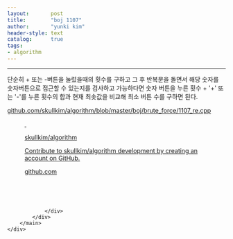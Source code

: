 ```yaml
---
layout:       post
title:        "boj 1107"
author:       "yunki kim"
header-style: text
catalog:      true
tags: 
- algorithm
---
```


<head></head>
<body id="tt-body-page" class="">
<div id="wrap" class="wrap-right">
    <div id="container">
        <main class="main ">
            <div class="area-main">
                <div class="area-view">
                    <div class="article-header"></div>
                    <hr>
                    <div class="article-view">
                        <div class="contents_style">
                            <p>단순히 + 또는 -버튼을 눌렀을때의 횟수를 구하고 그 후 반복문을 돌면서 해당 숫자를 숫자버튼으로 접근할 수 있는지를 검사하고 가능하다면 숫자 버튼을 누른 횟수 + '+' 또는 '-'를 누른 횟수의 합과 현재 최솟값을 비교해 최소 버튼 수를 구하면 된다.</p>
<p><a href="https://github.com/skullkim/algorithm/blob/master/boj/brute_force/1107_re.cpp" target="_blank" rel="noopener">github.com/skullkim/algorithm/blob/master/boj/brute_force/1107_re.cpp</a></p>
<figure id="og_1612883966212" contenteditable="false" data-ke-type="opengraph" data-og-type="object" data-og-title="skullkim/algorithm" data-og-description="Contribute to skullkim/algorithm development by creating an account on GitHub." data-og-host="github.com" data-og-source-url="https://github.com/skullkim/algorithm/blob/master/boj/brute_force/1107_re.cpp" data-og-url="https://github.com/skullkim/algorithm" data-og-image="https://scrap.kakaocdn.net/dn/cgx26h/hyJcO9MilJ/QzTJABCsLMlvt2vqOnVupK/img.jpg?width=400&amp;height=400&amp;face=0_0_400_400"><a href="https://github.com/skullkim/algorithm/blob/master/boj/brute_force/1107_re.cpp" target="_blank" rel="noopener" data-source-url="https://github.com/skullkim/algorithm/blob/master/boj/brute_force/1107_re.cpp">
<div class="og-image" style="background-image: url('https://scrap.kakaocdn.net/dn/cgx26h/hyJcO9MilJ/QzTJABCsLMlvt2vqOnVupK/img.jpg?width=400&amp;height=400&amp;face=0_0_400_400');">&nbsp;</div>
<div class="og-text">
<p class="og-title">skullkim/algorithm</p>
<p class="og-desc">Contribute to skullkim/algorithm development by creating an account on GitHub.</p>
<p class="og-host">github.com</p>
</div>
</a></figure>
<p>&nbsp;</p>
                        </div>
                        <br>
                        <div class="tags"></div>
                    </div>
                    
                </div>
            </div>
        </main>
    </div>
</div>


</body>